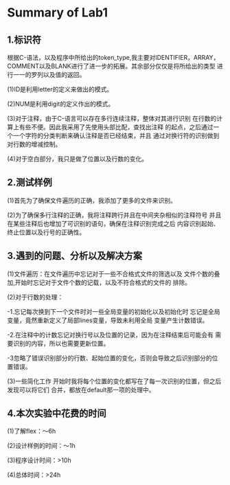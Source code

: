 Summary of Lab1
====
## 1.标识符
根据C-语法，以及程序中所给出的token_type,我主要对IDENTIFIER，ARRAY，
COMMENT以及BLANK进行了进一步的拓展。其余部分仅仅是将所给出的类型
进行一一的罗列以及值的返回。 <br>

(1)ID是利用letter的定义来做出的模式。<br>

(2)NUM是利用digit的定义作出的模式。<br>

(3)对于注释，由于C-语言可以存在多行连续注释，整体对其进行识别
在行数的计算上有些不便。因此我采用了先使用头部比配，查找出注释
的起点，之后通过一个一个字符的分类判断来确认注释是否已经结束，并且
通过对换行符的识别做到对行数的增减控制。<br>

(4)对于空白部分，我只是做了位置以及行数的变化。<br>

## 2.测试样例
(1)首先为了确保文件遍历的正确，我添加了更多的文件来识别。<br>

(2)为了确保多行注释的正确，我将注释跨行并且在中间夹杂相似的注释符号
并且在某些注释后也增加了可识别的语句，确保在注释识别完成之后
内容识别起始、终止位置以及行号的正确性。<br>

## 3.遇到的问题、分析以及解决方案
(1)文件遍历：在文件遍历中忘记对于一些不合格式文件的筛选以及
文件个数的叠加,开始时忘记对于文件个数的记载，以及不符合格式的文件的
排除。<br>

(2)对于行数的处理：<br>

-1.忘记每次换到下一个文件时对一些全局变量的初始化以及初始化时
忘记是全局变量，竟然重新定义了局部lines变量，导致未利用全局
变量产生计数错误。<br>

-2.在注释中的计数忘记对换行号以及位置的记录，因为在注释结束后可能会有
需要识别的内容，所以也需要更新位置。

-3忽略了错误识别部分的行数、起始位置的变化，否则会导致之后识别部分的位置错误。

(3)一些简化工作
开始时我将每个位置的变化都写在了每一次识别的位置，但之后发现可以将它们
合并，都放在default那一项的处理中。

## 4.本次实验中花费的时间
(1)了解flex：～6h<br>

(2)设计样例的时间：～1h<br>

(3)程序设计时间：>10h<br>

(4)总体时间：>24h<br>


